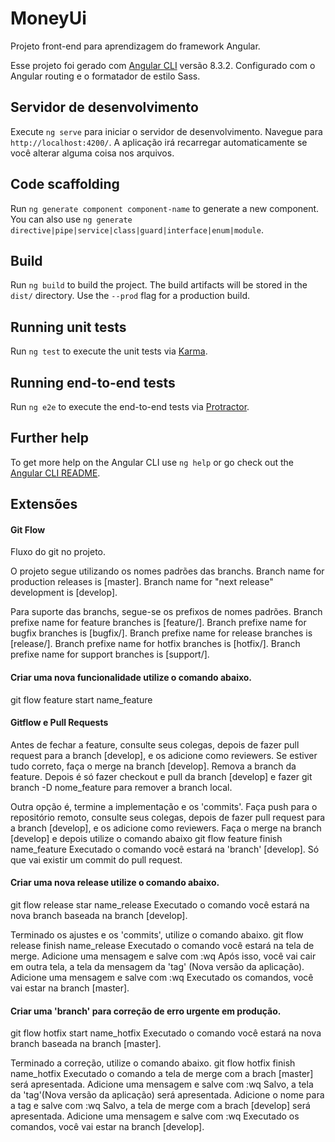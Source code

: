 # MoneyUi
Projeto front-end para aprendizagem do framework Angular.

Esse projeto foi gerado com [Angular CLI](https://github.com/angular/angular-cli) versão 8.3.2.
Configurado com o Angular routing e o formatador de estilo Sass.

## Servidor de desenvolvimento

Execute `ng serve` para iniciar o servidor de desenvolvimento. Navegue para `http://localhost:4200/`. A aplicação irá recarregar automaticamente se você alterar alguma coisa nos arquivos.

## Code scaffolding

Run `ng generate component component-name` to generate a new component. You can also use `ng generate directive|pipe|service|class|guard|interface|enum|module`.

## Build

Run `ng build` to build the project. The build artifacts will be stored in the `dist/` directory. Use the `--prod` flag for a production build.

## Running unit tests

Run `ng test` to execute the unit tests via [Karma](https://karma-runner.github.io).

## Running end-to-end tests

Run `ng e2e` to execute the end-to-end tests via [Protractor](http://www.protractortest.org/).

## Further help

To get more help on the Angular CLI use `ng help` or go check out the [Angular CLI README](https://github.com/angular/angular-cli/blob/master/README.md).
## Extensões

#### Git Flow

Fluxo do git no projeto.

O projeto segue utilizando os nomes padrões das branchs.
Branch name for production releases is [master].
Branch name for "next release" development is [develop].

Para suporte das branchs, segue-se os prefixos de nomes padrões.
Branch prefixe name for feature branches is [feature/].
Branch prefixe name for bugfix branches is [bugfix/].
Branch prefixe name for release branches is [release/].
Branch prefixe name for hotfix branches is [hotfix/].
Branch prefixe name for support branches is [support/].

#### Criar uma nova funcionalidade utilize o comando abaixo.
git flow feature start name_feature

#### Gitflow e Pull Requests
Antes de fechar a feature, consulte seus colegas, depois de fazer pull request 
para a branch [develop], e os adicione como reviewers.
Se estiver tudo correto, faça o merge na branch [develop].
Remova a branch da feature.
Depois é só fazer checkout e pull da branch [develop] 
e fazer git branch -D nome_feature para remover a branch local.

Outra opção é, termine a implementação e os 'commits'.
Faça push para o repositório remoto, consulte seus colegas, depois de fazer pull request 
para a branch [develop], e os adicione como reviewers. Faça o merge na branch [develop]
e depois utilize o comando abaixo
git flow feature finish name_feature
Executado o comando você estará na 'branch' [develop]. 
Só que vai existir um commit do pull request. 

#### Criar uma nova release utilize o comando abaixo.
git flow release star name_release
Executado o comando você estará na nova branch 
baseada na branch [develop].

Terminado os ajustes e os 'commits', utilize o comando abaixo.
git flow release finish name_release
Executado o comando você estará na tela de merge.
Adicione uma mensagem e salve com :wq
Após isso, você vai cair em outra tela, a tela da mensagem da 'tag' (Nova versão da aplicação).
Adicione uma mensagem e salve com :wq
Executado os comandos, você vai estar na branch [master].

#### Criar uma 'branch' para correção de erro urgente em produção.
git flow hotfix start name_hotfix
Executado o comando você estará na nova branch 
baseada na branch [master].

Terminado a correção, utilize o comando abaixo.
git flow hotfix finish name_hotfix
Executado o comando a tela de merge com a brach [master] será apresentada.
Adicione uma mensagem e salve com :wq
Salvo, a tela da 'tag'(Nova versão da aplicação) será apresentada.
Adicione o nome para a tag e salve com :wq
Salvo, a tela de merge com a brach [develop] será apresentada.
Adicione uma mensagem e salve com :wq
Executado os comandos, você vai estar na branch [develop].





